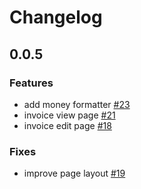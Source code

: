# Changelog

## 0.0.5

### Features
 - add money formatter [#23](https://github.com/AmolKumarGupta/riime-rms/issues/23)
 - invoice view page [#21](https://github.com/AmolKumarGupta/riime-rms/issues/21)
 - invoice edit page [#18](https://github.com/AmolKumarGupta/riime-rms/issues/18)

### Fixes
 - improve page layout [#19](https://github.com/AmolKumarGupta/riime-rms/issues/19)